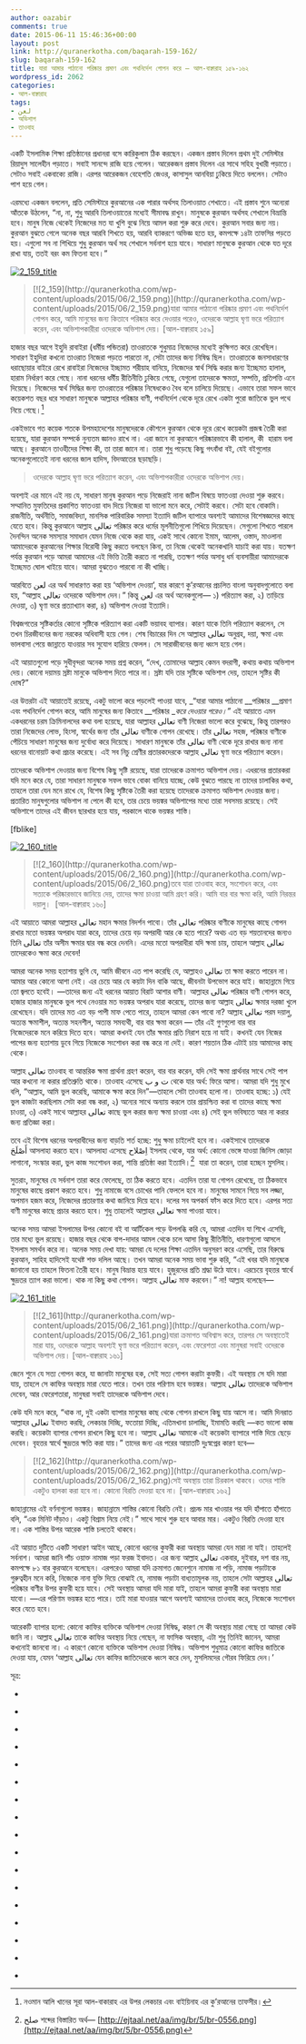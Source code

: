```yaml
---
author: oazabir
comments: true
date: 2015-06-11 15:46:36+00:00
layout: post
link: http://quranerkotha.com/baqarah-159-162/
slug: baqarah-159-162
title: যারা আমার পাঠানো পরিষ্কার প্রমাণ এবং পথনির্দেশ গোপন করে — আল-বাক্বারাহ ১৫৯-১৬২
wordpress_id: 2062
categories:
- আল-বাক্বারাহ
tags:
- لعن
- অভিশাপ
- তাওবাহ
---
```


একটি ইসলামিক শিক্ষা প্রতিষ্ঠানের প্রধানরা বসে কারিকুলাম ঠিক করছেন। একজন প্রস্তাব দিলেন প্রথম দুই সেমিস্টার রিয়াদুস সালেহীন পড়াতে। সবাই সানন্দে রাজি হয়ে গেলেন। আরেকজন প্রস্তাব দিলেন এর সাথে সহিহ বুখারী পড়াতে। সেটাও সবাই একবাক্যে রাজি। এরপর আরেকজন বেহেশতি জেওর, কাসাসুল আনবিয়া ঢুকিয়ে দিতে বললেন। সেটাও পাশ হয়ে গেল।

এরমধ্যে একজন বললেন, প্রতি সেমিস্টারে কুরআনের এক পারার অর্থসহ তিলাওয়াত শেখাতে। এই প্রস্তাব শুনে অন্যেরা আঁতকে উঠলেন, “না, না, শুধু আরবি তিলাওয়াতের মধ্যেই সীমাবদ্ধ রাখুন। মানুষকে কুরআন অর্থসহ শেখালে বিভ্রান্তি হবে। মানুষ নিজে থেকেই নিজেদের মত যা খুশি বুঝে নিয়ে আমল করা শুরু করে দেবে। কুরআন সবার জন্য নয়। কুরআন বুঝতে গেলে অনেক বছর আরবি শিখতে হয়, আরবি ব্যাকরণে অভিজ্ঞ হতে হয়, কমপক্ষে ১৪টা তাফসির পড়তে হয়। এগুলো সব না শিখিয়ে শুধু কুরআন অর্থ সহ শেখালে সর্বনাশ হয়ে যাবে। সাধারণ মানুষকে কুরআন থেকে যত দূরে রাখা যায়, ততই বরং কম ফিতনা হবে।”

[![2_159_title](http://quranerkotha.com/wp-content/uploads/2015/06/2_159_title.png)](http://quranerkotha.com/wp-content/uploads/2015/06/2_159_title.png)


<blockquote>[![2_159](http://quranerkotha.com/wp-content/uploads/2015/06/2_159.png)](http://quranerkotha.com/wp-content/uploads/2015/06/2_159.png)যারা আমার পাঠানো পরিষ্কার প্রমাণ এবং পথনির্দেশ গোপন করে, আমি মানুষের জন্য কিতাবে পরিষ্কার করে দেওয়ার পরেও, ওদেরকে আল্লাহ ঘৃণা ভরে পরিত্যাগ করেন, এবং অভিশাপকারীরা ওদেরকে অভিশাপ দেয়। [আল-বাক্বারাহ ১৫৯]</blockquote>


হাজার বছর আগে ইহুদি রাবাইরা (ধর্মীয় পন্ডিতরা) তাওরাতকে শুধুমাত্র নিজেদের মধ্যেই কুক্ষিগত করে রেখেছিল। সাধারণ ইহুদিরা কখনো তাওরাত নিজেরা পড়তে পারতো না, সেটা তাদের জন্য নিষিদ্ধ ছিল। তাওরাতকে জনসাধারণের ধরাছোয়ার বাইরে রেখে রাবাইরা নিজেদের ইচ্ছামত শরীয়াহ বানিয়ে, নিজেদের স্বার্থ সিদ্ধি করার জন্য ইচ্ছেমত হালাল, হারাম নির্ধারণ করে গেছে। নানা ধরনের ধর্মীয় রীতিনীতি ঢুকিয়ে গেছে, যেগুলো তাদেরকে ক্ষমতা, সম্পত্তি, প্রতিপত্তি এনে দিয়েছে। নিজেদের স্বার্থ সিদ্ধির জন্য তাওরাতের পরিষ্কার নিষেধকেও বৈধ বলে চালিয়ে দিয়েছে। এভাবে তারা সফল ভাবে কয়েকশত বছর ধরে সাধারণ মানুষকে আল্লাহর পরিষ্কার বাণী, পথনির্দেশ থেকে দূরে রেখে একটা পুরো জাতিকে ভুল পথে নিয়ে গেছে।[^১]
[^১১]: 
একইভাবে গত কয়েক শতকে উপমহাদেশের মানুষদেরকে কৌশলে কুরআন থেকে দূরে রেখে কয়েকটা প্রজন্ম তৈরী করা হয়েছে, যারা কুরআন সম্পর্কে নুন্যতম জ্ঞানও রাখে না। এরা জানে না কুরআনে পরিষ্কারভাবে কী হালাল, কী  হারাম বলা আছে। কুরআনে তাওহীদের শিক্ষা কী, তা তারা জানে না। তারা শুধু পড়েছে কিছু গৎবাঁধা বই, যেই বইগুলোর অনেকগুলোতেই নানা ধরনের জাল হাদিস, বিদআতের ছড়াছড়ি।
[^^১১]: এভাবে একটি পুরো জাতিকে কুরআনে নিরক্ষর করে রেখে গেছে কিছু ইসলামী দল এবং ‘আলেম’ নিজেদের ইচ্ছামত ধর্ম ব্যবসা করার জন্য। এদের পরিণাম ভয়ঙ্কর—<!-- more -->


<blockquote>ওদেরকে আল্লাহ ঘৃণা ভরে পরিত্যাগ করেন, এবং অভিশাপকারীরা ওদেরকে অভিশাপ দেয়।</blockquote>


অবশ্যই এর মানে এই নয় যে, সাধারণ মানুষ কুরআন পড়ে নিজেরাই নানা জটিল বিষয়ে ফাতওয়া দেওয়া শুরু করবে। সম্মানিত মুফতিদের প্রকাশিত ফাতওয়া বাদ দিয়ে নিজেরা যা ভালো মনে করে, সেটাই করবে। সেটা হবে বোকামি। রাজনীতি, অর্থনীতি, সমাজবিদ্যা, মানসিক পারিবারিক সমস্যা ইত্যাদি জটিল ব্যাপারে অবশ্যই আমাদের বিশেষজ্ঞদের কাছে যেতে হবে। কিন্তু কুরআনে আল্লাহ تعالى পরিষ্কার করে ধর্মের মূলনীতিগুলো শিখিয়ে দিয়েছেন। সেগুলো শিখতে পারলে দৈনন্দিন অনেক সমস্যার সমাধান যেমন নিজে থেকে করা যায়, একই সাথে কোনো ইমাম, আলেম, ওস্তাদ, মাওলানা আমাদেরকে কুরআনের শিক্ষার বিরোধী কিছু করতে বলছেন কিনা, তা নিজে থেকেই অনেকখানি যাচাই করা যায়। যতক্ষণ পর্যন্ত কুরআন পড়ে আমরা আমাদের এই ভিত্তি তৈরী করতে না পারছি, ততক্ষণ পর্যন্ত অসাধু ধর্ম ব্যবসায়ীরা আমাদেরকে ইচ্ছেমত ঘোল খাইয়ে যাবে। আমরা বুঝতেও পারবো না কী খাচ্ছি।
[^^১১]: 
আরবিতে لعن এর অর্থ সাধারণত করা হয় ‘অভিশাপ দেওয়া’, যার কারণে কু’রআনের প্রচলিত বাংলা অনুবাদগুলোতে বলা হয়, “আল্লাহ تعالى ওদেরকে অভিশাপ দেন।” কিন্তু لعن এর অর্থ অনেকগুলো— ১) পরিত্যাগ করা, ২) তাড়িয়ে দেওয়া, ৩) ঘৃণা ভরে প্রত্যাখ্যান করা, ৪) অভিশাপ দেওয়া ইত্যাদি।
[^১৮০]: আল্লাহর تعالى অভিশাপ দেওয়াটা, আর অভিশাপ বলতে আমরা সাধারণত যা বুঝি, তার মধ্যে পার্থক্য আছে। আমরা যখন কাউকে অভিশাপ দেই, “তুমি ধ্বংস হয়ে যাও!” — তখন আসলে আমরা আল্লাহর تعالى কাছে একটি বদ দু’আ করি, যেন আল্লাহ تعالى তাকে ধ্বংস করে দেন। কিন্তু আল্লাহ تعالى যখন لعن করেন, তিনি تعالى কারো কাছে কিছু চান না, বরং তিনি নিজেই ঘৃণা ভরে পরিত্যাগ করেন, তাঁর রাহমাহ থেকে তাকে বঞ্চিত করেন।[^২][৪]
[^১৪]: 
বিশ্বজগতের সৃষ্টিকর্তার কোনো সৃষ্টিকে পরিত্যাগ করা একটি ভয়াবহ ব্যাপার। কারণ যাকে তিনি পরিত্যাগ করলেন, সে তখন চিরজীবনের জন্য নরকের অধিবাসী হয়ে গেল। শেষ বিচারের দিন সে আল্লাহর تعالى অনুগ্রহ, দয়া, ক্ষমা এবং ভালবাসা পেয়ে জান্নাতে যাওয়ার সব সুযোগ হারিয়ে ফেলল। সে সারাজীবনের জন্য ধ্বংস হয়ে গেল।

এই আয়াতগুলো পড়ে সুধীবৃন্দরা অনেক সময় প্রশ্ন করেন, “দেখ, তোমাদের আল্লাহ কেমন বদরাগী, কথায় কথায় অভিশাপ দেয়। কোনো দয়াময় স্রষ্টা মানুকে অভিশাপ দিতে পারে না। স্রষ্টা যদি তার সৃষ্টিকে অভিশাপ দেয়, তাহলে সৃষ্টির কী দোষ?”

এর উত্তরটা এই আয়াতেই রয়েছে, একটু ভালো করে পড়লেই পাওয়া যাবে, _“যারা আমার পাঠানো __পরিষ্কার __প্রমাণ এবং পথনির্দেশ গোপন করে, আমি মানুষের জন্য কিতাবে __পরিষ্কার __করে দেওয়ার পরেও।”_ এই আয়াতে এমন একধরনের চরম ক্রিমিনালদের কথা বলা হয়েছে, যারা আল্লাহর تعالى বাণী নিজেরা ভালো করে বুঝেছে, কিন্তু তারপরও তারা নিজেদের লোভ, হিংসা, স্বার্থের জন্য তাঁর تعالى বাণীকে গোপন রেখেছে। তাঁর تعالى সহজ, পরিষ্কার বাণীকে পেঁচিয়ে সাধারণ মানুষের জন্য দুর্বোধ্য করে দিয়েছে। সাধারণ মানুষকে তাঁর تعالى বাণী থেকে দূরে রাখার জন্য নানা ধরনের বানোয়াট কথা প্রচার করেছে। এই সব নিচু শ্রেণীর প্রতারকদেরকে আল্লাহ تعالى ঘৃণা ভরে পরিত্যাগ করেন।

তাদেরকে অভিশাপ দেওয়ার জন্য বিশেষ কিছু সৃষ্টি রয়েছে, যারা তাদেরকে ক্রমাগত অভিশাপ দেয়। এধরনের প্রতারকরা যদি মনে করে যে, তারা সাধারণ মানুষকে সফল ভাবে বোকা বানিয়ে যাচ্ছে, কেউ বুঝতে পারছে না তাদের চালাকির কথা, তাহলে তারা যেন মনে রাখে যে, বিশেষ কিছু সৃষ্টিকে তৈরী করা হয়েছে তাদেরকে ক্রমাগত অভিশাপ দেওয়ার জন্য। প্রতারিত মানুষগুলোর অভিশাপ না পেলে কী হবে, তার চেয়ে ভয়ঙ্কর অভিশাপের মধ্যে তারা সবসময় রয়েছে। সেই অভিশাপে তাদের এই জীবন ছারখার হয়ে যায়, পরকালে থাকে ভয়ঙ্কর শাস্তি।

[fblike]

[![2_160_title](http://quranerkotha.com/wp-content/uploads/2015/06/2_160_title.png)](http://quranerkotha.com/wp-content/uploads/2015/06/2_160_title.png)


<blockquote>[![2_160](http://quranerkotha.com/wp-content/uploads/2015/06/2_160.png)](http://quranerkotha.com/wp-content/uploads/2015/06/2_160.png)তবে যারা তাওবাহ করে, সংশোধন করে, এবং সত্যকে পরিষ্কারভাবে জানিয়ে দেয়, তাদের ক্ষমা চাওয়া আমি গ্রহণ করি। আমি বার বার ক্ষমা করি, আমি নিরন্তর দয়ালু।  [আল-বাক্বারাহ ১৬০]</blockquote>


এই আয়াতে আমরা আল্লাহর تعالى মহান ক্ষমার নিদর্শন পাবো। তাঁর تعالى পরিষ্কার বাণীকে মানুষের কাছে গোপন রাখার মতো ভয়ঙ্কর অপরাধ যারা করে, তাদের চেয়ে বড় অপরাধী আর কে হতে পারে? অথচ এত বড় শয়তানদের জন্যও তিনি تعالى তাঁর অসীম ক্ষমার দ্বার বন্ধ করে দেননি। এদের মতো অপরাধীরা যদি ক্ষমা চায়, তাহলে আল্লাহ تعالى তাদেরকেও ক্ষমা করে দেবেন!

আমরা অনেক সময় হতাশায় ভুগি যে, আমি জীবনে এত পাপ করেছি যে, আল্লাহও تعالى তা ক্ষমা করতে পারেন না। আমার আর কোনো আশা নেই। এর চেয়ে আর যে কয়টা দিন বাকি আছে, জীবনটা উপভোগ করে যাই। জাহান্নামে গিয়ে তো জ্বলতে হবেই। —তাদের জন্য এই ধরনের আয়াত বিরাট আশার বাণী। আল্লাহর تعالى পরিষ্কার বাণী গোপন করে, হাজার হাজার মানুষকে ভুল পথে নেওয়ার মত ভয়ঙ্কর অপরাধ যারা করেছে, তাদের জন্য আল্লাহ تعالى ক্ষমার দরজা খুলে রেখেছেন। যদি তাদের মত এত বড় পাপী মাফ পেতে পারে, তাহলে আমরা কেন পাবো না? আল্লাহ تعالى পরম দয়ালু, অত্যন্ত ক্ষমাশীল, অত্যন্ত সহনশীল, অত্যন্ত সমব্যথী, বার বার ক্ষমা করেন — তাঁর এই গুণগুলো বার বার নিজেদেরকে মনে করিয়ে দিতে হবে। আমরা কখনই যেন তাঁর ক্ষমার প্রতি নিরাশ হয়ে না যাই। কখনই যেন নিজের পাপের জন্য হতাশায় ডুবে গিয়ে নিজেকে সংশোধন করা বন্ধ করে না দেই। কারণ শয়তান ঠিক এটাই চায় আমাদের কাছ থেকে।

আল্লাহ تعالى তাওবাহ বা আন্তরিক ক্ষমা প্রার্থনা গ্রহণ করেন, বার বার করেন, যদি সেই ক্ষমা প্রার্থনার সাথে সেই পাপ আর কখনো না করার প্রতিশ্রুতি থাকে। তাওবাহ এসেছে ت و ب থেকে যার অর্থ: ফিরে আসা। আমরা যদি শুধু মুখে বলি, “আল্লাহ, আমি ভুল করেছি, আমাকে ক্ষমা করে দিন”—তাহলে সেটা তাওবাহ হলো না। তাওবাহ হচ্ছে: ১) যেই ভুল কাজটা করছিলাম সেটা করা বন্ধ করা, ২) অন্যের সাথে অন্যায় করলে তার প্রায়শ্চিত্ত করা বা তাদের কাছে ক্ষমা চাওয়া, ৩) একই সাথে আল্লাহর تعالى কাছে ভুল করার জন্য ক্ষমা চাওয়া এবং ৪) সেই ভুল ভবিষ্যতে আর না করার জন্য প্রতিজ্ঞা করা।
[^^৫]: তাহলেই সেটা তাওবাহ হবে।

তবে এই বিশেষ ধরনের অপরাধীদের জন্য বাড়তি শর্ত হচ্ছে: শুধু ক্ষমা চাইলেই হবে না। একইসাথে তাদেরকে أَصْلَحَ আসলাহা করতে হবে। আসলাহা এসেছে اِصْلاح ইসলাহ থেকে, যার অর্থ: কোনো ভেঙ্গে যাওয়া জিনিস জোড়া লাগানো, সংস্কার করা, ভুল কাজ সংশোধন করা, শান্তি প্রতিষ্ঠা করা ইত্যাদি।[^২৯৮]  যারা তা করেন, তারা হচ্ছেন মুসলিহ।

সুতরাং, মানুষের যে সর্বনাশ তারা করে ফেলেছে, তা ঠিক করতে হবে। এতদিন তারা যা গোপন রেখেছে, তা ঠিকভাবে মানুষের কাছে প্রকাশ করতে হবে। শুধু নামাজে বসে চোখের পানি ফেললে হবে না। মানুষের সামনে গিয়ে সব লজ্জা, অপমান হজম করে, নিজেদের প্রতারণার কথা জানিয়ে দিয়ে হবে। দলের সব অপকর্ম ফাঁস করে দিতে হবে। এরপর সত্য বাণী মানুষের কাছে প্রচার করতে হবে। শুধু তাহলেই আল্লাহর تعالى ক্ষমা পাওয়া যাবে।

অনেক সময় আমরা ইসলামের উপর কোনো বই বা আর্টিকেল পড়ে উপলব্ধি করি যে, আমরা এতদিন যা শিখে এসেছি, তার মধ্যে ভুল রয়েছে। হাজার বছর থেকে বাপ-দাদার আমল থেকে চলে আসা কিছু রীতিনীতি, ধারণাগুলো আসলে ইসলাম সমর্থন করে না। অনেক সময় দেখা যায়: আমরা যে দলের শিক্ষা এতদিন অনুসরণ করে এসেছি, তার বিরুদ্ধে কুরআন, সাহিহ হাদিসেই যথেষ্ট শক্ত দলিল আছে। তখন আমরা অনেক সময় ভাবা শুরু করি, “এই খবর যদি মানুষকে জানানো হয় তাহলে ফিতনা তৈরী হবে। মানুষ বিভ্রান্ত হয়ে যাবে। হুজুরদের প্রতি শ্রদ্ধা উঠে যাবে। এরচেয়ে বৃহত্তর স্বার্থে ক্ষুদ্রতর ত্যাগ করা ভালো। থাক না কিছু কথা গোপন। আল্লাহ تعالى মাফ করবেন।” না! আল্লাহ বলেছেন—

[![2_161_title](http://quranerkotha.com/wp-content/uploads/2015/06/2_161_title.png)](http://quranerkotha.com/wp-content/uploads/2015/06/2_161_title.png)


<blockquote>[![2_161](http://quranerkotha.com/wp-content/uploads/2015/06/2_161.png)](http://quranerkotha.com/wp-content/uploads/2015/06/2_161.png)যারা ক্রমাগত অবিশ্বাস করে, তারপর সে অবস্থাতেই মারা যায়, ওদেরকে আল্লাহ অবশ্যই ঘৃণা ভরে পরিত্যাগ করেন, এবং ফেরেশতা এবং মানুষরা সবাই ওদেরকে অভিশাপ দেয়। [আল-বাক্বারাহ ১৬১]</blockquote>


জেনে শুনে যে সত্য গোপন করে, যা জানাটা মানুষের হক, সেই সত্য গোপন করাটা কুফরী। এই অবস্থায় সে যদি মারা যায়, তাহলে সে কাফির অবস্থায় মারা যেতে পারে। তখন তার পরিণাম হবে ভয়ঙ্কর। আল্লাহ تعالى তাদেরকে অভিশাপ দেবেন, আর ফেরেশতারা, মানুষরা সবাই তাদেরকে অভিশাপ দেবে।

কেউ যদি মনে করে, “থাক না, দুই একটা ব্যাপার মানুষের কাছ থেকে গোপন রাখলে কিছু যায় আসে না। আমি দিনরাত আল্লাহর تعالى ইবাদত করছি, লেকচার দিচ্ছি, ফতোয়া দিচ্ছি, এতিমখানা চালাচ্ছি, ইমামতি করছি —কত ভালো কাজ করছি। কয়েকটা ব্যাপার গোপন রাখলে কিছু হবে না। আল্লাহ تعالى আমাকে এই কয়েকটা ব্যাপারে শাস্তি দিয়ে ছেড়ে দেবেন। বৃহত্তর স্বার্থে ক্ষুদ্রতর ক্ষতি করা যায়।” তাদের জন্য এর পরের আয়াতটি দুঃস্বপ্নের কারণ হবে—


<blockquote>[![2_162](http://quranerkotha.com/wp-content/uploads/2015/06/2_162.png)](http://quranerkotha.com/wp-content/uploads/2015/06/2_162.png)সেই অবস্থায় তারা চিরকাল থাকবে। ওদের শাস্তি একটুও হালকা করা হবে না। কোনো বিরতি দেওয়া হবে না। [আল-বাক্বারাহ ১৬২]</blockquote>


জাহান্নামের এই বর্ণনাগুলো ভয়ঙ্কর। জাহান্নামে শাস্তির কোনো বিরতি নেই। প্রচন্ড মার খাওয়ার পর যদি হাঁপাতে হাঁপাতে বলি, “এক মিনিট দাঁড়াও। একটু বিশ্রাম নিয়ে নেই।” সাথে সাথে শুরু হবে আবার মার। একটুও বিরতি দেওয়া হবে না। এক শাস্তির উপর আরেক শাস্তি চলতেই থাকবে।

এই আয়াত দুটিতে একটি সাধারণ আইন আছে, কোনো ধরনের কুফরী করা অবস্থায় আমরা যেন মারা না যাই। তাহলেই সর্বনাশ। আমরা জানি পাঁচ ওয়াক্ত নামাজ পড়া ফরজ ইবাদত। এর জন্য আল্লাহ تعالى একবার, দুইবার, দশ বার নয়, কমপক্ষে ৮১ বার কুরআনে বলেছেন। এরপরেও আমরা যদি ক্রমাগত জেনেশুনে নামাজ না পড়ি, নামাজ পড়াটাকে গুরুত্বহীন মনে করি, নিজেকে নানা যুক্তি দিয়ে বোঝাই যে, নামাজ পড়াটা বাধ্যতামূলক নয়, তাহলে সেটা আল্লাহর تعالى পরিষ্কার বাণীর উপর কুফরী হয়ে যাবে। সেই অবস্থায় আমরা যদি মারা যাই, তাহলে আমরা কুফরী করা অবস্থায় মারা যাবো। —এর পরিণাম ভয়ঙ্কর হতে পারে। তাই মারা যাওয়ার আগে অবশ্যই আমাদের তাওবাহ করে, নিজেকে সংশোধন করে যেতে হবে।

আরেকটি ব্যাপার হলো: কোনো কাফির ব্যক্তিকে অভিশাপ দেওয়া নিষিদ্ধ, কারণ সে কী অবস্থায় মারা গেছে তা আমরা কেউ জানি না। আল্লাহ تعالى তাকে কাফির অবস্থায় নিয়ে গেছেন, না ফাসিক অবস্থায়, এটা শুধু তিনিই জানেন, আমরা কখনোই জানবো না। এ কারণে কোনো ব্যক্তিকে অভিশাপ দেওয়া নিষিদ্ধ। অভিশাপ শুধুমাত্র কোনো কাফির জাতিকে দেওয়া যায়, যেমন ‘আল্লাহ تعالى যেন কাফির জাতিদেরকে ধ্বংস করে দেন, মুসলিমদের গৌরব ফিরিয়ে দেন।’
[^^৪]: 
সূত্র:



	
  * 
[^১]: নওমান আলি খানের সূরা আল-বাকারাহ এর উপর লেকচার এবং বাইয়িনাহ এর কু’রআনের তাফসীর।

	
  * 
[^২]: ম্যাসেজ অফ দা কু’রআন — মুহাম্মাদ আসাদ।

	
  * 
[^৩]: তাফহিমুল কু’রআন — মাওলানা মাওদুদি।

	
  * 
[^৪]: মা’রিফুল কু’রআন — মুফতি শাফি উসমানী।

	
  * 
[^৫]: মুহাম্মাদ মোহার আলি — A Word for Word Meaning of The Quran

	
  * 
[^৬]: সৈয়দ কুতব — In the Shade of the Quran

	
  * 
[^৭]: তাদাব্বুরে কু’রআন - আমিন আহসান ইসলাহি।

	
  * 
[^৮]: তাফসিরে তাওযীহুল কু’রআন — মুফতি তাক্বি উসমানী।

	
  * 
[^৯]: বায়ান আল কু’রআন — ড: ইসরার আহমেদ।

	
  * 
[^১০]: তাফসীর উল কু’রআন — মাওলানা আব্দুল মাজিদ দারিয়াবাদি

	
  * 
[^১১]: কু’রআন তাফসীর — আব্দুর রাহিম আস-সারানবি

	
  * 
[^১২]: আত-তাবারি-এর তাফসীরের অনুবাদ।

	
  * 
[^১৩]: তাফসির ইবন আব্বাস।

	
  * 
[^১৪]: তাফসির আল কুরতুবি।

	
  * 
[^১৫]: তাফসির আল জালালাইন।

	
  * 
[^১৮০]: لعن এর বিস্তারিত অর্থ — [http://ejtaal.net/aa/img/br/8/br-0867.png](http://ejtaal.net/aa/img/br/8/br-0867.png)

	
  * 
[^২৯৮]: صلح শব্দের বিস্তারিত অর্থ— [http://ejtaal.net/aa/img/br/5/br-0556.png](http://ejtaal.net/aa/img/br/5/br-0556.png)


